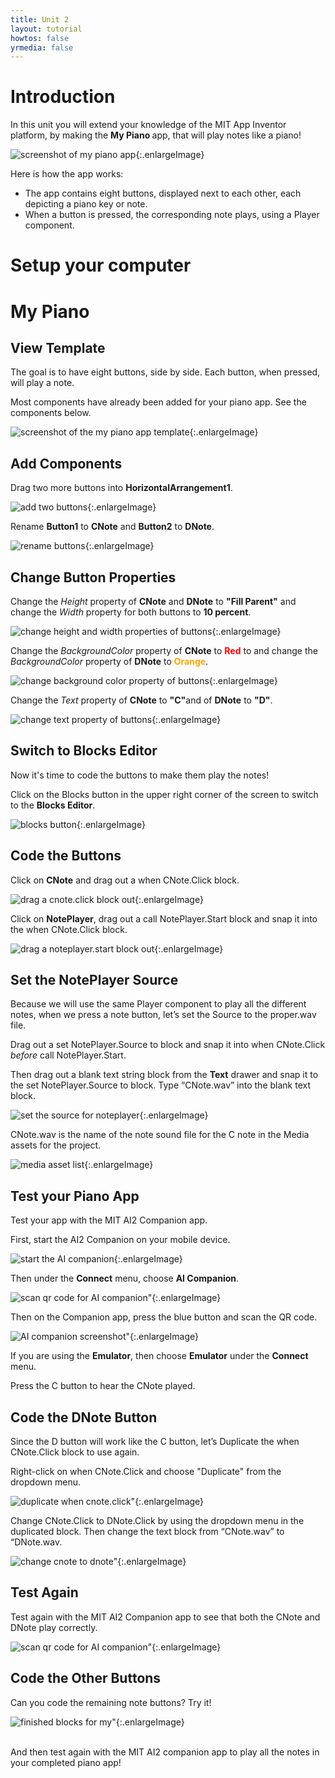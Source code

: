 ```yaml
---
title: Unit 2
layout: tutorial
howtos: false
yrmedia: false
---
```


# Introduction
In this unit you will extend your knowledge of the MIT App Inventor platform, by making the <strong>My Piano </strong> app, that will play notes like a piano!

![screenshot of my piano app](../images/myPiano/my-piano-screenshot-coolthink.png){:.enlargeImage}

Here is how the app works:
* The app contains eight buttons, displayed next to each other, each depicting a piano key or note.
* When a button is pressed, the corresponding note plays, using a <span class="icon" alt="player"></span> Player component.

# Setup your computer

<div class="setup" id="connect_app"></div>

# My Piano

## View Template

The goal is to have eight buttons, side by side. Each button, when pressed, will play a note.

Most components have already been added for your piano app. See the components below.

![screenshot of the my piano app template](../images/myPiano/my-piano-template-ui.png){:.enlargeImage}

## Add Components

Drag two more buttons into <strong>HorizontalArrangement1</strong>.

![add two buttons](../images/myPiano/add-two-buttons.gif){:.enlargeImage}

Rename <strong>Button1</strong> to <strong>CNote</strong> and <strong>Button2</strong> to <strong>DNote</strong>.

![rename buttons](../images/myPiano/rename-buttons.gif){:.enlargeImage}

## Change Button Properties

Change the <i>Height</i> property of <strong>CNote</strong> and <strong>DNote</strong> to <strong>"Fill Parent"</strong> and change the <i>Width</i> property for both buttons to <strong>10 percent</strong>.

![change height and width properties of buttons](../images/myPiano/change-button-size.gif){:.enlargeImage}

 Change the <i>BackgroundColor</i> property of <strong>CNote</strong> to <strong><span style="color:red;">Red</span></strong> to and change the <i>BackgroundColor</i> property of <strong>DNote</strong> to <strong><span style="color:orange;">Orange</span></strong>.

 ![change background color property of buttons](../images/myPiano/change-button-color.gif){:.enlargeImage}

 Change the <i>Text</i> property of <strong>CNote</strong> to <strong>"C"</strong>and of <strong>DNote</strong> to <strong>"D"</strong>.

 ![change text property of buttons](../images/myPiano/change-button-text.gif){:.enlargeImage}

## Switch to Blocks Editor

Now it's time to code the buttons to make them play the notes! 

Click on the Blocks button in the upper right corner of the screen to switch to the <strong>Blocks Editor</strong>.

![blocks button](../images/myPiano/switch-blocks.png){:.enlargeImage}

## Code the Buttons

Click on <strong>CNote</strong> and drag out a <span class="control">when CNote.Click</span> block.

![drag a cnote.click block out](../images/myPiano/when-cnote-click.gif){:.enlargeImage}

Click on <strong>NotePlayer</strong>, drag out a <span class="procedures">call NotePlayer.Start</span> block and
snap it into the <span class="control">when CNote.Click</span> block.

![drag a noteplayer.start block out](../images/myPiano/noteplayer-start.gif){:.enlargeImage}

## Set the NotePlayer Source

Because we will use the same Player component to play all the different notes, when we press a note button, let’s set the Source to the proper.wav file.

Drag out a <span class="setters">set NotePlayer.Source to</span> block and snap it into <span class="control">when CNote.Click</span> <i>before</i> <span class="procedures">call NotePlayer.Start</span>. 

Then drag out a blank text string block from the <strong>Text</strong> drawer and snap it to the <span class="setters">set NotePlayer.Source to</span> block. Type “CNote.wav” into the blank text block.

![set the source for noteplayer](../images/myPiano/set-noteplayer-source.gif){:.enlargeImage}

CNote.wav is the name of the note sound file for the C note in the Media assets for the project.

![media asset list](../images/myPiano/cnote-wav.png){:.enlargeImage}

## Test your Piano App

Test your app with the MIT AI2 Companion app. 

First, start the AI2 Companion on your mobile device.

![start the AI companion](../images/myPiano/ai-companion.png){:.enlargeImage}

Then under the <strong>Connect</strong> menu, choose <strong>AI Companion</strong>.

![scan qr code for AI companion"](../images/helloItsMe/scan-qr-code.png){:.enlargeImage}
          
Then on the Companion app, press the blue button and scan the QR code.

![AI companion screenshot"](../images/helloItsMe/ai-companion-screenshot.png){:.enlargeImage}
           
If you are using the <strong>Emulator</strong>, then choose <strong>Emulator</strong> under the <strong>Connect</strong> menu.

Press the C button to hear the CNote played.

## Code the DNote Button

Since the D button will work like the C button, let’s Duplicate the <span class="control">when CNote.Click</span> block to use
again.

Right-click on <span class="control">when CNote.Click</span> and choose "Duplicate" from the dropdown menu.

![duplicate when cnote.click"](../images/myPiano/dupe-cnote.gif){:.enlargeImage}

Change <span class="control">CNote.Click</span> to <span class="control">DNote.Click</span> by using the dropdown menu in the
duplicated block. Then change the text block from “CNote.wav” to “DNote.wav.

![change cnote to dnote"](../images/myPiano/change-cnote-to-dnote.gif){:.enlargeImage}

## Test Again

Test again with the MIT AI2 Companion app to see that both the CNote and DNote play correctly.

![scan qr code for AI companion"](../images/helloItsMe/scan-qr-code.png){:.enlargeImage}

## Code the Other Buttons

Can you code the remaining note buttons? Try it!

<hint markdown="block" title="Check my solution">

![finished blocks for my"](../images/myPiano/mypiano-completed-blocks.png){:.enlargeImage}

</hint>
<br />
And then test again with the MIT AI2 companion app to play all the notes in your completed piano app!
